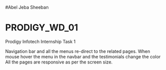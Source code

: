 #Abel Jeba Sheeban
# PRODIGY_WD_01
Prodigy Infotech Internship Task 1

Navigation bar and all the menus re-direct to the related pages.
When mouse hover the menu in the navbar and the testimonials change the color
All the pages are responsive as per the screen size.